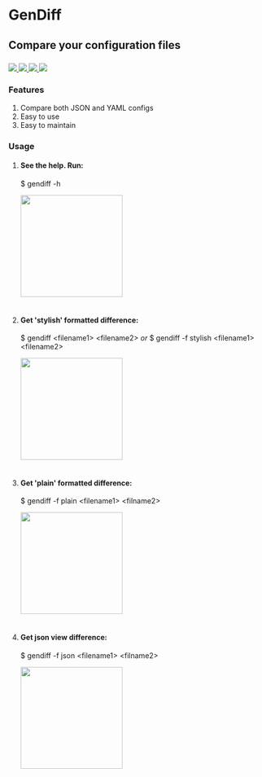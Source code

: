 <link rel="preconnect" href="https://fonts.gstatic.com">
<link href="https://fonts.googleapis.com/css2?family=Open+Sans&family=Roboto&display=swap" rel="stylesheet">


<h1>GenDiff</h1>
<h2>Compare your configuration files</h2>
<h3>
<a href="https://github.com/poludnev/frontend-project-lvl2/actions">
  <img src="https://github.com/poludnev/frontend-project-lvl2/workflows/hexlet-check/badge.svg" />
</a>
<a href="https://github.com/poludnev/frontend-project-lvl2/actions/workflows/github-actions-demo.yml">
  <img src="https://github.com/poludnev/frontend-project-lvl2/actions/workflows/github-actions-demo.yml/badge.svg" />
</a>
<a href="https://codeclimate.com/github/poludnev/frontend-project-lvl2/maintainability">
  <img src="https://api.codeclimate.com/v1/badges/7a7bba83400eeefab8c6/maintainability" />
</a>
<a href="https://codeclimate.com/github/poludnev/frontend-project-lvl2/test_coverage">
  <img src="https://api.codeclimate.com/v1/badges/7a7bba83400eeefab8c6/test_coverage" />
</a>
 </h3>
 
<h3>Features</h3>
<oL>
  <li>Compare both JSON and YAML configs</li>
  <li>Easy to use</li>
  <li>Easy to maintain</li>
</ol>

<h3>Usage</h3>
<ol>
  <li>
    <h4>See the help. Run:</h4>
    <p>$ gendiff -h</p>
    <a href="https://asciinema.org/a/ONpoH10eoHa7z9LGsqtsXb6F4" target="_blank"><img src="https://asciinema.org/a/ONpoH10eoHa7z9LGsqtsXb6F4.svg" width = "200" /></a>
  </li>
  <br>
  <li>
    <h4>Get 'stylish' formatted difference:</h4>
    <p>$ gendiff &#60;filename1&#62; &#60;filename2&#62; <i>or</i> $ gendiff -f stylish &#60;filename1&#62; &#60;filename2&#62;</p>
    <a href="https://asciinema.org/a/UIN83US9O6qtyWSqAR7dnyTlm" target="_blank"><img src="https://asciinema.org/a/UIN83US9O6qtyWSqAR7dnyTlm.svg" width = "200" /></a>
  </li>
  <br>
  <li>
    <h4>Get 'plain' formatted difference:</h4>
    <p>$ gendiff -f plain &#60;filename1&#62; &#60;filname2&#62;</p>
    <a href="https://asciinema.org/a/6YDHXl23prIGtuRNLOTdbwnl3" target="_blank"><img src="https://asciinema.org/a/6YDHXl23prIGtuRNLOTdbwnl3.svg" width = "200"/></a>
  </li>
  <br>
  <li>
    <h4>Get json view difference:</h4>
    <p>$ gendiff -f json &#60;filename1&#62; &#60;filname2&#62;</p>
    <a href="https://asciinema.org/a/knieOah4NfzX9JwqltWPxn7IZ" target="_blank"><img src="https://asciinema.org/a/knieOah4NfzX9JwqltWPxn7IZ.svg" width = "200" /></a>
  </li>
  </ol>
  
